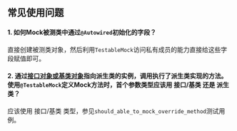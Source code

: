 常见使用问题
---

#### 1. 如何Mock被测类中通过`@Autowired`初始化的字段？

直接创建被测类对象，然后利用`TestableMock`访问私有成员的能力直接给这些字段赋值即可。

#### 2. 通过<u>接口对象或基类对象</u>指向派生类的实例，调用执行了派生类实现的方法。使用`@TestableMock`定义Mock方法时，首个参数类型应该用 接口/基类 还是 派生类？

应该使用 接口/基类 类型，参见`should_able_to_mock_override_method`测试用例。
